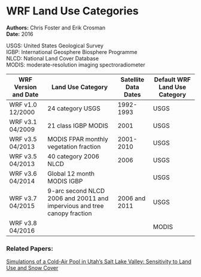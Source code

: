 # WRF Land Use Categories
__Authors:__ Chris Foster and Erik Crosman  
__Date:__ 2016

USGS: United States Geological Survey  
IGBP: International Geosphere Biosphere Programme  
NLCD: National Land Cover Database  
MODIS: moderate-resolution imaging spectroradiometer 

|   WRF Version and Date  |Land Use Category|Satellite Data Dates|Default WRF Land Use Category|
|--------------- |---------------------|------------------------|---------------------------------|
|WRF v1.0 12/2000|24 category USGS|1992-1993|USGS|
|WRF v3.1 04/2009|21 class IGBP MODIS|2001|USGS|
|WRF v3.5 04/2013|MODIS FPAR monthly vegetation fraction|2001-2010|USGS|
|WRF v3.5 04/2013|40 category 2006 NLCD|2006|USGS|
|WRF v3.6 04/2014|Global 12 month MODIS IGBP||USGS
|WRF v3.7 04/2015|9-arc second NLCD 2006 and 20011 and impervious and tree canopy fraction|2006 and 2011|USGS|
|WRF v3.8 04/2016|||MODIS|

### Related Papers:
[Simulations of a Cold-Air Pool in Utah’s Salt Lake Valley: Sensitivity to Land Use and Snow Cover](https://link.springer.com/article/10.1007/s10546-017-0240-7)